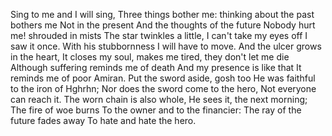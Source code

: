 Sing to me and I will sing, Three things bother me:
thinking about the past bothers me Not in the present
And the thoughts of the future Nobody hurt me!
shrouded in mists The star twinkles a little,
I can't take my eyes off I saw it once.
With his stubbornness I will have to move.
And the ulcer grows in the heart, It closes my soul, makes me tired,
they don't let me die Although suffering reminds me of death
And my presence is like that It reminds me of poor Amiran.
Put the sword aside, gosh too He was faithful to the iron of Hghrhn;
Nor does the sword come to the hero, Not everyone can reach it.
The worn chain is also whole, He sees it, the next morning;
The fire of woe burns To the owner and to the financier:
The ray of the future fades away To hate and hate the hero.